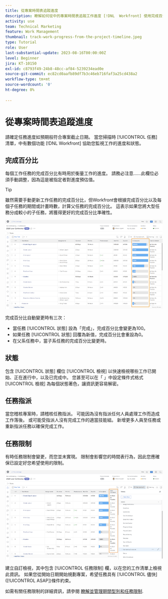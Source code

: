 ```yaml
---
title: 從專案時間表追蹤進度
description: 瞭解如何從中的專案時間表追蹤工作進度 [!DNL  Workfront] 使用完成百分比、狀態、指派或限制。
activity: use
team: Technical Marketing
feature: Work Management
thumbnail: track-work-progress-from-the-project-timeline.jpeg
type: Tutorial
role: User
last-substantial-update: 2023-08-16T00:00:00Z
level: Beginner
jira: KT-10150
exl-id: c8793f49-24b8-48cc-af84-5239234ead0e
source-git-commit: ec82cd0aafb89df7b3c46eb716faf3a25cd438a2
workflow-type: tm+mt
source-wordcount: '0'
ht-degree: 0%

---
```


# 從專案時間表追蹤進度

請確定任務進度如預期般符合專案截止日期。 當您掃描時 [!UICONTROL 任務] 清單，中有數個功能 [!DNL  Workfront] 協助您監視工作的進度和狀態。

## 完成百分比

每個工作任務的完成百分比有時用於衡量工作的進度。 請務必注意……此欄位必須手動調整，因為這是被指定者對進度預估值。

>[!TIP]
>
>雖然需要手動更新工作任務的完成百分比，但Workfront會根據完成百分比以及每個子任務的期間或計畫時數，計算父任務的完成百分比。 這表示如果您將大型任務分成較小的子任務，將獲得更好的完成百分比準確性。


![專案任務清單顯示 [!UICONTROL 完成百分比] 欄](assets/planner-fund-task-percent-complete.png)

完成百分比自動變更時有三次：

* 當任務 [!UICONTROL 狀態] 設為「完成」，完成百分比會變更為100。
* 如果任務 [!UICONTROL 狀態] 回覆為新值，完成百分比會重設為0。
* 在父系任務中，當子系任務的完成百分比變更時。

## 狀態

包含 [!UICONTROL 狀態] 欄位 [!UICONTROL 檢視] 以快速檢視哪些工作已開始、正在進行中，以及已完成中。 您甚至可以在「 」中設定條件式格式 [!UICONTROL 檢視] 為每個狀態著色，讓資訊更容易解密。

## 任務指派

當您稽核專案時，請稽核任務指派。 可能因為沒有指派任何人員處理工作而造成工作落後。 或可能受指派人沒有完成工作的適當技能組。 新增更多人員至任務或重新指派任務以確保完成工作。

## 任務限制

有時任務限制會變更，而您並未實現。 限制會影響您的時間表行為，因此您應確保已設定好您希望使用的限制。

![顯示任務限制欄的專案任務清單](assets/planner-fund-task-constraint.png)

建立自訂檢視，其中包含 [!UICONTROL 任務限制] 欄，以在您的工作清單上檢視此資訊。 如果您從開始日期開始規劃專案，希望任務具有 [!UICONTROL 儘快] ([!UICONTROL ASAP])條件約束。

如需有關任務限制的詳細資訊，請參閱 [瞭解並管理期間型別和任務限制](https://experienceleague.adobe.com/docs/workfront-learn/tutorials-workfront/manage-work/intermediate-projects/understand-and-manage-duration-types-and-task-constraints.html).
